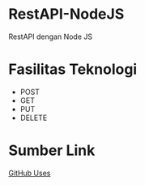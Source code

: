 # RestAPI-NodeJS
RestAPI dengan Node JS

# Fasilitas Teknologi
- POST
- GET
- PUT
- DELETE

# Sumber Link
<a href="https://medium.com/aisy-rozsidhy/tutorial-penggunaan-github-untuk-pemula-part-1-upload-file-ke-github-e807df4e9ecc">GitHub Uses</a>
